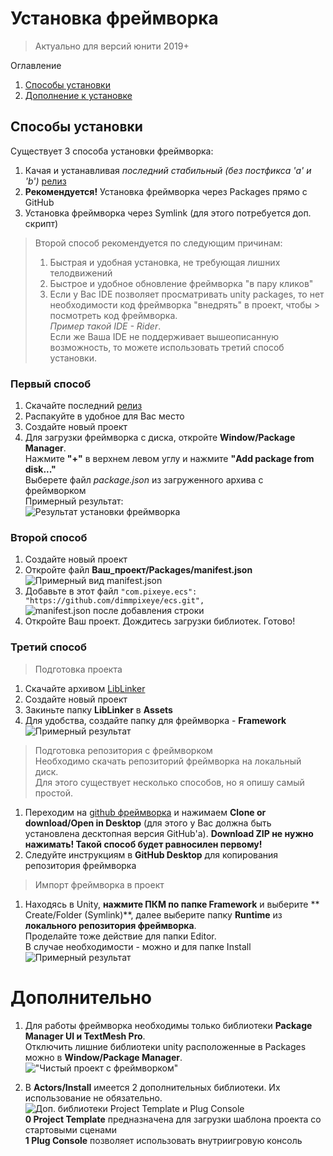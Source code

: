 # Установка фреймворка

> Актуально для версий юнити 2019+

Оглавление
1. [Способы установки](#one)
2. [Дополнение к установке](#additionally)

## Способы установки <a name="one"></a>

Существует 3 способа установки фреймворка:
1. Качая и устанавливая *последний стабильный (без постфикса 'a' и 'b')* [релиз](https://github.com/dimmpixeye/actors/releases)
2. **Рекомендуется!** Установка фреймворка через Packages прямо с GitHub
3. Установка фреймворка через Symlink (для этого потребуется доп. скрипт)

> Второй способ рекомендуется по следующим причинам:
> 1. Быстрая и удобная установка, не требующая лишних телодвижений
> 2. Быстрое и удобное обновление фреймворка "в пару кликов"
> 3. Если у Вас IDE позволяет просматривать unity packages, то нет необходимости код фреймворка "внедрять" в проект, чтобы > посмотреть код фреймворка.  
> *Пример такой IDE - Rider*.  
> Если же Ваша IDE не поддерживает вышеописанную возможность, то можете использовать третий способ установки.

### Первый способ
1. Скачайте последний [релиз](https://github.com/dimmpixeye/actors/releases)
2. Распакуйте в удобное для Вас место
3. Создайте новый проект
4. Для загрузки фреймворка с диска, откройте **Window/Package Manager**.  
Нажмите **"+"** в верхнем левом углу и нажмите **"Add package from disk..."**  
Выберете файл *package.json* из загруженного архива с фреймворком  
Примерный результат:  
![Результат установки фреймворка](https://thumb.cloud.mail.ru/weblink/thumb/xw1/TV5N/4Gi8tNDX9/Вариант%201_1.JPG?x-email=aleksey_ohezin%40mail.ru)

### Второй способ
1. Создайте новый проект
2. Откройте файл **Ваш_проект/Packages/manifest.json**  
![Примерный вид manifest.json](https://thumb.cloud.mail.ru/weblink/thumb/xw1/4Noq/3XMdD6Cyr/Вариант%202_1.JPG?x-email=aleksey_ohezin%40mail.ru)
3. Добавьте в этот файл `"com.pixeye.ecs": "https://github.com/dimmpixeye/ecs.git",`  
![manifest.json после добавления строки](https://thumb.cloud.mail.ru/weblink/thumb/xw1/YEQZ/2ALMRvRjM/Вариант%202_2.JPG?x-email=aleksey_ohezin%40mail.ru)
4. Откройте Ваш проект. Дождитесь загрузки библиотек. Готово!

### Третий способ
> Подготовка проекта
1. Скачайте архивом [LibLinker](https://cloud.mail.ru/public/2kL7/3dNLwjx4F)
2. Создайте новый проект
3. Закиньте папку **LibLinker** в **Assets**
4. Для удобства, создайте папку для фреймворка - **Framework**  
![Примерный результат](https://thumb.cloud.mail.ru/weblink/thumb/xw1/5bPr/gPFtd9VD7/Вариант%203_1.JPG?x-email=aleksey_ohezin%40mail.ru)

> Подготовка репозитория с фреймворком  
> Необходимо скачать репозиторий фреймворка на локальный диск.  
Для этого существует несколько способов, но я опишу самый простой.  
1. Переходим на [github фреймворка](https://github.com/dimmpixeye/actors) и нажимаем **Clone or download/Open in Desktop** (для этого у Вас должна быть установлена десктопная версия GitHub'а). **Download ZIP не нужно нажимать! Такой способ будет равносилен первому!**  
2. Следуйте инструкциям в **GitHub Desktop** для копирования репозитория фреймворка

> Импорт фреймворка в проект
1. Находясь в Unity, **нажмите ПКМ по папке Framework** и выберите ** Create/Folder (Symlink)**, далее выберите папку **Runtime** из **локального репозитория фреймворка**.  
Проделайте тоже действие для папки Editor.  
В случае необходимости - можно и для папке Install  
![Примерный результат](https://thumb.cloud.mail.ru/weblink/thumb/xw1/2ra9/57bYvWFWE/Вариант%203_2.JPG?x-email=aleksey_ohezin%40mail.ru)

# Дополнительно <a name="additionally"></a>

1. Для работы фреймворка необходимы только библиотеки **Package Manager UI и TextMesh Pro**.  
Отключить лишние библиотеки unity расположенные в Packages можно в **Window/Package Manager**.  
!["Чистый проект с фреймворком"](https://thumb.cloud.mail.ru/weblink/thumb/xw1/3KNn/BkfACkdgV/Вариант%201_2.JPG?x-email=aleksey_ohezin%40mail.ru)  

2. В **Actors/Install** имеется 2 дополнительных библиотеки. Их использование не обязательно.  
![Доп. библиотеки Project Template и Plug Console](https://thumb.cloud.mail.ru/weblink/thumb/xw1/4w5z/3zgQDsQjJ/Вариант%201_3.JPG?x-email=aleksey_ohezin%40mail.ru)  
**0 Project Template** предназначена для загрузки шаблона проекта со стартовыми сценами  
**1 Plug Console** позволяет использовать внутриигровую консоль
